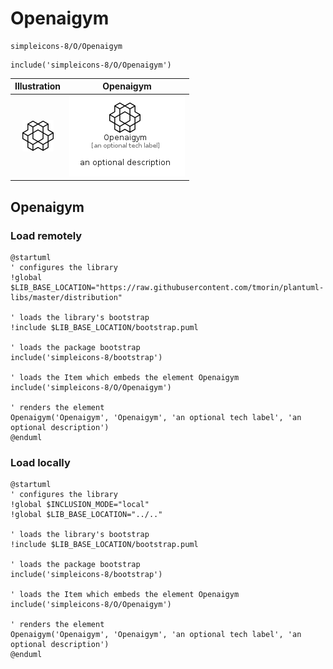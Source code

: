 # Openaigym


```text
simpleicons-8/O/Openaigym
```

```text
include('simpleicons-8/O/Openaigym')
```



| Illustration | Openaigym |
| :---: | :---: |
| ![illustration for Illustration](../../simpleicons-8/O/Openaigym.png) | ![illustration for Openaigym](../../simpleicons-8/O/Openaigym.Local.png) |




## Openaigym

### Load remotely
```plantuml
@startuml
' configures the library
!global $LIB_BASE_LOCATION="https://raw.githubusercontent.com/tmorin/plantuml-libs/master/distribution"

' loads the library's bootstrap
!include $LIB_BASE_LOCATION/bootstrap.puml

' loads the package bootstrap
include('simpleicons-8/bootstrap')

' loads the Item which embeds the element Openaigym
include('simpleicons-8/O/Openaigym')

' renders the element
Openaigym('Openaigym', 'Openaigym', 'an optional tech label', 'an optional description')
@enduml
```

### Load locally
```plantuml
@startuml
' configures the library
!global $INCLUSION_MODE="local"
!global $LIB_BASE_LOCATION="../.."

' loads the library's bootstrap
!include $LIB_BASE_LOCATION/bootstrap.puml

' loads the package bootstrap
include('simpleicons-8/bootstrap')

' loads the Item which embeds the element Openaigym
include('simpleicons-8/O/Openaigym')

' renders the element
Openaigym('Openaigym', 'Openaigym', 'an optional tech label', 'an optional description')
@enduml
```


